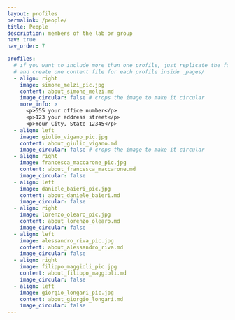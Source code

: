 ```yaml
---
layout: profiles
permalink: /people/
title: People
description: members of the lab or group
nav: true
nav_order: 7

profiles:
  # if you want to include more than one profile, just replicate the following block
  # and create one content file for each profile inside _pages/
  - align: right
    image: simone_melzi_pic.jpg
    content: about_simone_melzi.md
    image_circular: false # crops the image to make it circular
    more_info: >
      <p>555 your office number</p>
      <p>123 your address street</p>
      <p>Your City, State 12345</p>
  - align: left
    image: giulio_vigano_pic.jpg
    content: about_giulio_vigano.md
    image_circular: false # crops the image to make it circular
  - align: right 
    image: francesca_maccarone_pic.jpg
    content: about_francesca_maccarone.md
    image_circular: false
  - align: left
    image: daniele_baieri_pic.jpg
    content: about_daniele_baieri.md
    image_circular: false
  - align: right
    image: lorenzo_olearo_pic.jpg
    content: about_lorenzo_olearo.md
    image_circular: false
  - align: left
    image: alessandro_riva_pic.jpg
    content: about_alessandro_riva.md
    image_circular: false
  - align: right
    image: filippo_maggioli_pic.jpg
    content: about_filippo_maggioli.md
    image_circular: false
  - align: left
    image: giorgio_longari_pic.jpg
    content: about_giorgio_longari.md
    image_circular: false
---
```

